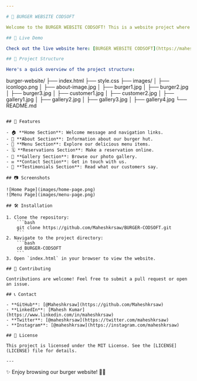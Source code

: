 ```yaml
---

# 🍔 BURGER WEBSITE CODSOFT

Welcome to the BURGER WEBSITE CODSOFT! This is a website project where you can explore delicious burgers and make reservations at our burger hut.

## 🚀 Live Demo

Check out the live website here: [BURGER WEBSITE CODSOFT](https://maheshkrsaw.github.io/BURGER-CODSOFT/)

## 📂 Project Structure

Here's a quick overview of the project structure:

```
burger-website/
├── index.html
├── style.css
├── images/
│   ├── iconlogo.png
│   ├── about-image.jpg
│   ├── burger1.jpg
│   ├── burger2.jpg
│   ├── burger3.jpg
│   ├── customer1.jpg
│   ├── customer2.jpg
│   ├── gallery1.jpg
│   ├── gallery2.jpg
│   ├── gallery3.jpg
│   ├── gallery4.jpg
└── README.md
```

## 📜 Features

- 🏠 **Home Section**: Welcome message and navigation links.
- 📖 **About Section**: Information about our burger hut.
- 🍔 **Menu Section**: Explore our delicious menu items.
- 🗓️ **Reservations Section**: Make a reservation online.
- 📸 **Gallery Section**: Browse our photo gallery.
- ✉️ **Contact Section**: Get in touch with us.
- 🌟 **Testimonials Section**: Read what our customers say.

## 📷 Screenshots

![Home Page](images/home-page.png)
![Menu Page](images/menu-page.png)

## 🛠️ Installation

1. Clone the repository:
    ```bash
    git clone https://github.com/Maheshkrsaw/BURGER-CODSOFT.git
    ```
2. Navigate to the project directory:
    ```bash
    cd BURGER-CODSOFT
    ```
3. Open `index.html` in your browser to view the website.

## 🤝 Contributing

Contributions are welcome! Feel free to submit a pull request or open an issue.

## 📞 Contact

- **GitHub**: [@Maheshkrsaw](https://github.com/Maheshkrsaw)
- **LinkedIn**: [Mahesh Kumar](https://www.linkedin.com/in/maheshkrsaw)
- **Twitter**: [@maheshkrsaw](https://twitter.com/maheshkrsaw)
- **Instagram**: [@maheshkrsaw](https://instagram.com/maheshkrsaw)

## 📄 License

This project is licensed under the MIT License. See the [LICENSE](LICENSE) file for details.

---
```


✨ Enjoy browsing our burger website! 🍔✨
